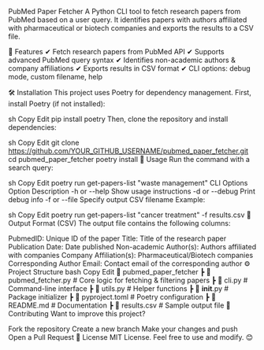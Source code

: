 ﻿PubMed Paper Fetcher
A Python CLI tool to fetch research papers from PubMed based on a user query. It identifies papers with authors affiliated with pharmaceutical or biotech companies and exports the results to a CSV file.

🚀 Features
✔ Fetch research papers from PubMed API
✔ Supports advanced PubMed query syntax
✔ Identifies non-academic authors & company affiliations
✔ Exports results in CSV format
✔ CLI options: debug mode, custom filename, help

🛠 Installation
This project uses Poetry for dependency management.
First, install Poetry (if not installed):

sh
Copy
Edit
pip install poetry
Then, clone the repository and install dependencies:

sh
Copy
Edit
git clone https://github.com/YOUR_GITHUB_USERNAME/pubmed_paper_fetcher.git
cd pubmed_paper_fetcher
poetry install
📌 Usage
Run the command with a search query:

sh
Copy
Edit
poetry run get-papers-list "waste management"
CLI Options
Option	Description
-h or --help	Show usage instructions
-d or --debug	Print debug info
-f <filename> or --file <filename>	Specify output CSV filename
Example:

sh
Copy
Edit
poetry run get-papers-list "cancer treatment" -f results.csv
📁 Output Format (CSV)
The output file contains the following columns:

PubmedID: Unique ID of the paper
Title: Title of the research paper
Publication Date: Date published
Non-academic Author(s): Authors affiliated with companies
Company Affiliation(s): Pharmaceutical/Biotech companies
Corresponding Author Email: Contact email of the corresponding author
⚙️ Project Structure
bash
Copy
Edit
📂 pubmed_paper_fetcher
 ┣ 📜 pubmed_fetcher.py      # Core logic for fetching & filtering papers
 ┣ 📜 cli.py                 # Command-line interface
 ┣ 📜 utils.py               # Helper functions
 ┣ 📜 __init__.py            # Package initializer
 ┣ 📜 pyproject.toml         # Poetry configuration
 ┣ 📜 README.md              # Documentation
 ┣ 📜 results.csv            # Sample output file
🌟 Contributing
Want to improve this project?

Fork the repository
Create a new branch
Make your changes and push
Open a Pull Request
📜 License
MIT License. Feel free to use and modify. 😊